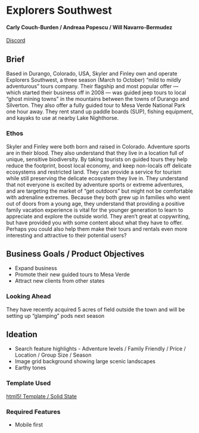 # Explorers Southwest
#### Carly Couch-Burden / Andreaa Popescu / Will Navarro-Bermudez

[Discord](https://discord.gg/JkEgYx)

## Brief
Based in Durango, Colorado, USA, Skyler and Finley own and operate Explorers
Southwest, a three season (March to October) “mild to mildly adventurous” tours
company. Their flagship and most popular offer — which started their business off in
2008 — was guided jeep tours to local “ghost mining towns” in the mountains
between the towns of Durango and Silverton. They also offer a fully guided tour to
Mesa Verde National Park one hour away.
They rent stand up paddle boards (SUP), fishing equipment, and kayaks to use at
nearby Lake Nighthorse.

### Ethos
Skyler and Finley were both born and raised in Colorado. Adventure sports are in
their blood. They also understand that they live in a location full of unique, sensitive
biodiversity. By taking tourists on guided tours they help reduce the footprint, boost
local economy, and keep non-locals off delicate ecosystems and restricted land.
They can provide a service for tourism while still preserving the delicate ecosystem
they live in.
They understand that not everyone is excited by adventure sports or extreme
adventures, and are targeting the market of “get outdoors” but might not be
comfortable with adrenaline extremes.
Because they both grew up in families who went out of doors from a young age,
they understand that providing a positive family vacation experience is vital for the
younger generation to learn to appreciate and explore the outside world.
They aren’t great at copywriting, but have provided you with some content about
what they have to offer. Perhaps you could also help them make their tours and
rentals even more interesting and attractive to their potential users?

## Business Goals / Product Objectives
* Expand business
* Promote their new guided tours to Mesa Verde
* Attract new clients from other states

### Looking Ahead
They have recently acquired 5 acres of field outside the town and will be setting up
“glamping” pods next season

## Ideation
* Search feature highlights - Adventure levels / Family Friendly / Price / Location / Group Size / Season
* Image grid background showing large scenic landscapes
* Earthy tones 

### Template Used
[html5! Template / Solid State](https://html5up.net/solid-state)

### Required Features
* Mobile first